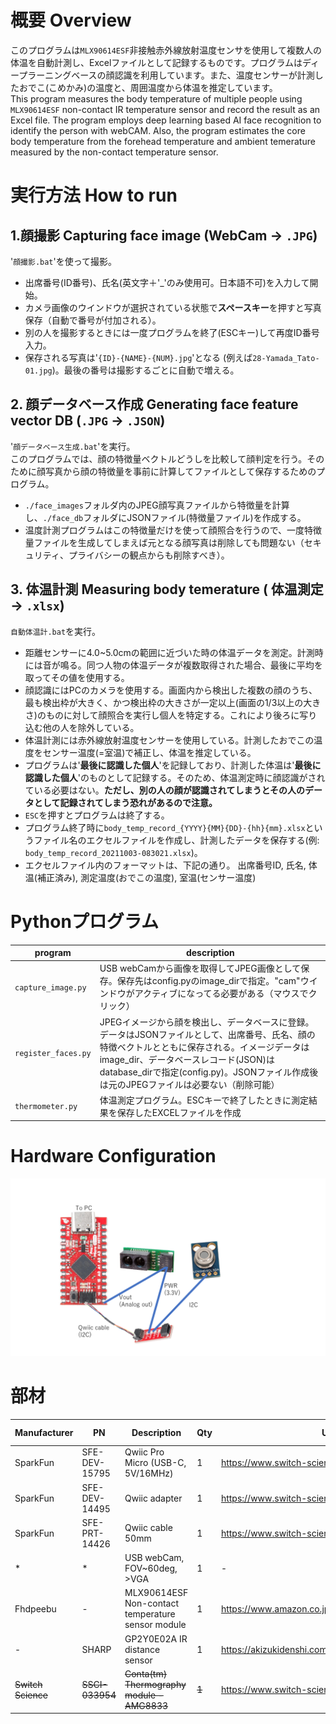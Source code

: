 # 概要 Overview
このプログラムは`MLX90614ESF`非接触赤外線放射温度センサを使用して複数人の体温を自動計測し、Excelファイルとして記録するものです。プログラムはディープラーニングベースの顔認識を利用しています。また、温度センサーが計測したおでこ(こめかみ)の温度と、周囲温度から体温を推定しています。  
This program measures the body temperature of multiple people using `MLX90614ESF` non-contact IR temperature sensor and record the result as an Excel file. The program employs deep learning based AI face recognition to identify the person with webCAM. Also, the program estimates the core body temperature from the forehead temperature and ambient temerature measured by the non-contact temperature sensor.  


# 実行方法 How to run

## 1.顔撮影 Capturing face image (WebCam -> `.JPG`)  
'`顔撮影.bat`'を使って撮影。  
- 出席番号(ID番号)、氏名(英文字＋'_'のみ使用可。日本語不可)を入力して開始。
- カメラ画像のウインドウが選択されている状態で**スペースキー**を押すと写真保存（自動で番号が付加される）。  
- 別の人を撮影するときには一度プログラムを終了(ESCキー)して再度ID番号入力。  
- 保存される写真は'`{ID}-{NAME}-{NUM}.jpg`'となる (例えば`28-Yamada_Tato-01.jpg`)。最後の番号は撮影するごとに自動で増える。  

## 2. 顔データベース作成 Generating face feature vector DB (`.JPG` -> `.JSON`)  
'`顔データベース生成.bat`'を実行。  
このプログラムでは、顔の特徴量ベクトルどうしを比較して顔判定を行う。そのために顔写真から顔の特徴量を事前に計算してファイルとして保存するためのプログラム。  
- `./face_images`フォルダ内のJPEG顔写真ファイルから特徴量を計算し、`./face_db`フォルダにJSONファイル(特徴量ファイル)を作成する。  
- 温度計測プログラムはこの特徴量だけを使って顔照合を行うので、一度特徴量ファイルを生成してしまえば元となる顔写真は削除しても問題ない（セキュリティ、プライバシーの観点からも削除すべき）。  

## 3. 体温計測 Measuring body temerature ( 体温測定 -> `.xlsx`)  
`自動体温計.bat`を実行。  
- 距離センサーに4.0~5.0cmの範囲に近づいた時の体温データを測定。計測時には音が鳴る。同つ人物の体温データが複数取得された場合、最後に平均を取ってその値を使用する。  
- 顔認識にはPCのカメラを使用する。画面内から検出した複数の顔のうち、最も検出枠が大きく、かつ検出枠の大きさが一定以上(画面の1/3以上の大きさ)のものに対して顔照合を実行し個人を特定する。これにより後ろに写り込む他の人を除外している。
- 体温計測には赤外線放射温度センサーを使用している。計測したおでこの温度をセンサー温度(=室温)で補正し、体温を推定している。
- プログラムは'**最後に認識した個人**'を記録しており、計測した体温は'**最後に認識した個人**'のものとして記録する。そのため、体温測定時に顔認識がされている必要はない。**ただし、別の人の顔が認識されてしまうとその人のデータとして記録されてしまう恐れがあるので注意。**
- `ESC`を押すとプログラムは終了する。
- プログラム終了時に`body_temp_record_{YYYY}{MM}{DD}-{hh}{mm}.xlsx`というファイル名のエクセルファイルを作成し、計測したデータを保存する(例: `body_temp_record_20211003-083021.xlsx`)。
- エクセルファイル内のフォーマットは、下記の通り。
 出席番号ID, 氏名, 体温(補正済み), 測定温度(おでこの温度), 室温(センサー温度)

# Pythonプログラム

|program|description|
|----|----|
|`capture_image.py`|USB webCamから画像を取得してJPEG画像として保存。保存先はconfig.pyのimage_dirで指定。"cam"ウインドウがアクティブになってる必要がある（マウスでクリック）|
|`register_faces.py`|JPEGイメージから顔を検出し、データベースに登録。データはJSONファイルとして、出席番号、氏名、顔の特徴ベクトルとともに保存される。イメージデータはimage_dir、データベースレコード(JSON)はdatabase_dirで指定(config.py)。JSONファイル作成後は元のJPEGファイルは必要ない（削除可能）|
|`thermometer.py`|体温測定プログラム。ESCキーで終了したときに測定結果を保存したEXCELファイルを作成|

# Hardware Configuration
![HW config](./resources/hardware_configuration.png)

# 部材

|Manufacturer|PN|Description|Qty|URL|Price (JPY)|
|----|----|----|----|----|----|
|SparkFun|SFE-DEV-15795|Qwiic Pro Micro (USB-C, 5V/16MHz)|1|https://www.switch-science.com/catalog/6228/|2,294|
|SparkFun|SFE-DEV-14495|Qwiic adapter|1|https://www.switch-science.com/catalog/3594/|180|
|SparkFun|SFE-PRT-14426|Qwiic cable 50mm|1|https://www.switch-science.com/catalog/3542/|133|
|*|*|USB webCam, FOV~60deg, >VGA|1|-|
|Fhdpeebu|-|MLX90614ESF Non-contact temperature sensor module|1|https://www.amazon.co.jp/gp/product/B095JNFNK9|1,690|
|-|SHARP|GP2Y0E02A IR distance sensor|1|https://akizukidenshi.com/catalog/g/gI-07546/|720|
|~~Switch Science~~|~~SSCI-033954~~|~~Conta(tm) Thermography module - AMG8833~~|~~1~~|https://www.switch-science.com/catalog/3395/|4,950|

